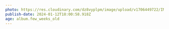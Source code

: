 ```yaml
---
photo: https://res.cloudinary.com/dz8vyplpm/image/upload/v1706449722/IMG_8360_bmzxkr.jpg
publish-date: 2024-01-12T18:00:58.918Z
age: album.few_weeks_old
---
```

